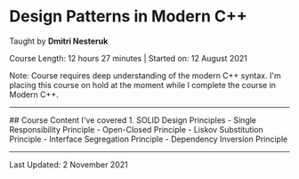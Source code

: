 # Design Patterns in Modern C++

Taught by <b>Dmitri Nesteruk </b>

Course Length: 12 hours 27 minutes | Started on: 12 August 2021

Note: Course requires deep understanding of the modern C++ syntax. I'm placing this course on hold at the moment while I complete the course in Modern C++.
<hr>
## Course Content I've covered
1. SOLID Design Principles
  - Single Responsibility Principle
  - Open-Closed Principle
  - Liskov Substitution Principle
  - Interface Segregation Principle
  - Dependency Inversion Principle

<hr>
Last Updated: 2 November 2021
